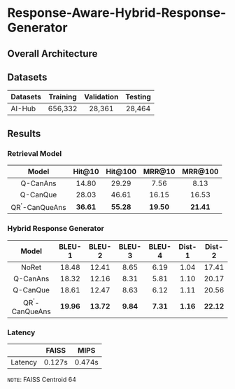 # Response-Aware-Hybrid-Response-Generator


## Overall Architecture

## Datasets
| Datasets                  | Training | Validation | Testing |
|----------|:----:|:----:|:----:|
| AI-Hub | 656,332 | 28,361 | 28,464 |

## Results
### Retrieval Model
|Model|Hit@10|Hit@100|MRR@10|MRR@100|
|:----------:|:----:|:----:|:----:|:----:|
|Q-CanAns|14.80|29.29|7.56|8.13|
|Q-CanQue|28.03|46.61|16.15|16.53|
|QR<sup>\'</sup>-CanQueAns|**36.61**|**55.28**|**19.50**|**21.41**|

### Hybrid Response Generator
|Model|BLEU-1|BLEU-2|BLEU-3|BLEU-4|Dist-1|Dist-2|
|:----------:|:----:|:----:|:----:|:----:|:----:|:----:|
|NoRet|18.48|12.41|8.65|6.19|1.04|17.41|
|Q-CanAns|18.32|12.16|8.31|5.81|1.10|20.17|
|Q-CanQue|18.61|12.47|8.63|6.12|1.11|20.56|
|QR<sup>\'</sup>-CanQueAns|**19.96**|**13.72**|**9.84**|**7.31**|**1.16**|**22.12**|

### Latency
|                  | FAISS | MIPS |
|----------|:----:|:----:|
| Latency | 0.127s | 0.474s |

`NOTE`: FAISS Centroid 64
